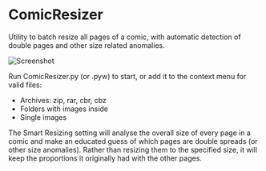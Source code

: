 # ComicResizer
Utility to batch resize all pages of a comic, with automatic detection of double pages and other size related anomalies.

![Screenshot](https://github.com/Tyronnosaurus/ComicResizer/blob/master/screenshot.jpg?raw=true)

Run ComicResizer.py (or .pyw) to start, or add it to the context menu for valid files:
- Archives: zip, rar, cbr, cbz
- Folders with images inside
- Single images

The Smart Resizing setting will analyse the overall size of every page in a comic and make an educated guess of which pages
are double spreads (or other size anomalies). Rather than resizing them to the specified size, it will keep the proportions
it originally had with the other pages.

